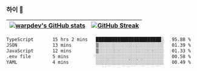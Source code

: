 
### 하이 👋
[![warpdev's GitHub stats](https://github-readme-stats.vercel.app/api?username=warpdev&show_icons=true&theme=vue-dark)](#) |[![GitHub Streak](https://github-readme-streak-stats.herokuapp.com/?user=warpdev&theme=dark)](#)
--- | --- |
<!--START_SECTION:waka-->

```txt
TypeScript       15 hrs 2 mins   ████████████████████████░   95.88 %
JSON             13 mins         ▒░░░░░░░░░░░░░░░░░░░░░░░░   01.39 %
JavaScript       12 mins         ▒░░░░░░░░░░░░░░░░░░░░░░░░   01.33 %
.env file        5 mins          ░░░░░░░░░░░░░░░░░░░░░░░░░   00.58 %
YAML             4 mins          ░░░░░░░░░░░░░░░░░░░░░░░░░   00.49 %
```

<!--END_SECTION:waka-->

<!--
**warpdev/warpdev** is a ✨ _special_ ✨ repository because its `README.md` (this file) appears on your GitHub profile.

Here are some ideas to get you started:

- 🔭 I’m currently working on ...
- 🌱 I’m currently learning ...
- 👯 I’m looking to collaborate on ...
- 🤔 I’m looking for help with ...
- 💬 Ask me about ...
- 📫 How to reach me: ...
- 😄 Pronouns: ...
- ⚡ Fun fact: ...
-->
